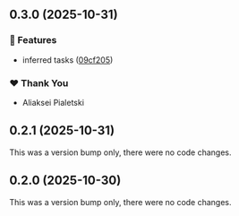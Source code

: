 ## 0.3.0 (2025-10-31)

### 🚀 Features

- inferred tasks ([09cf205](https://github.com/alexpialetski/nx-terraform/commit/09cf205))

### ❤️ Thank You

- Aliaksei Pialetski

## 0.2.1 (2025-10-31)

This was a version bump only, there were no code changes.

## 0.2.0 (2025-10-30)

This was a version bump only, there were no code changes.